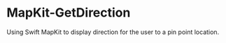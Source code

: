 # MapKit-GetDirection
Using Swift MapKit to display direction for the user to a pin point location.
